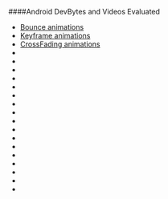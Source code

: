 ####Android DevBytes and Videos Evaluated
- [Bounce animations](https://www.youtube.com/watch?v=vCTcmPIKgpM&index=86&list=PLWz5rJ2EKKc_XOgcRukSoKKjewFJZrKV0)
- [Keyframe animations](https://www.youtube.com/watch?v=V3ksidLf7vA&index=85&list=PLWz5rJ2EKKc_XOgcRukSoKKjewFJZrKV0)
- [CrossFading animations](https://www.youtube.com/watch?v=atH3o2uh_94&index=84&list=PLWz5rJ2EKKc_XOgcRukSoKKjewFJZrKV0)
- []()
- []()
- []()
- []()
- []()
- []()
- []()
- []()
- []()
- []()
- []()
- []()
- []()
- []()
- []()
- []()
- []()
